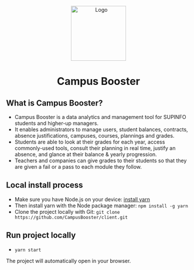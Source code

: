 <p align="center">
  <img src="https://user-images.githubusercontent.com/27915933/174158191-d209ecc6-7466-41aa-87e4-fcf60536dffe.png" alt="Logo" width="150px"/>
  <h1 align="center">Campus Booster</h1>
</p>

## What is Campus Booster?
- Campus Booster is a data analytics and management tool for SUPINFO students and higher-up managers.<br/>
- It enables administrators to manage users, student balances, contracts, absence justifications, campuses, courses, plannings and grades.<br/>
- Students are able to look at their grades for each year, access commonly-used tools, consult their planning in real time, justify an absence, and glance at their balance & yearly progression.<br/>
- Teachers and companies can give grades to their students so that they are given a fail or a pass to each module they follow.

## Local install process

- Make sure you have Node.js on your device: [install yarn](https://nodejs.org/en)
- Then install yarn with the Node package manager: `npm install -g yarn`
- Clone the project locally with Git: `git clone https://github.com/CampusBooster/client.git`

## Run project locally

- `yarn start`

The project will automatically open in your browser.
